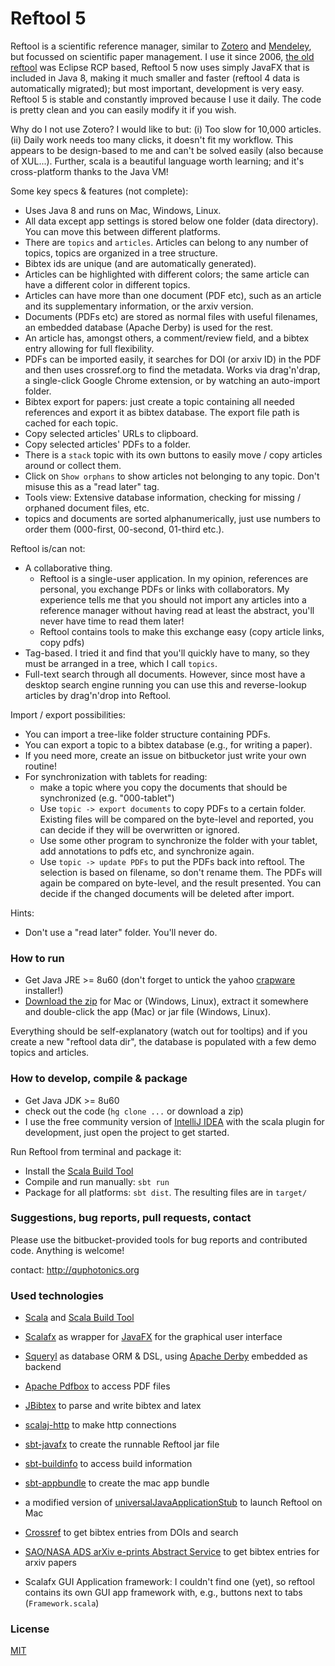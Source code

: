 # Reftool 5

Reftool is a scientific reference manager, similar to [Zotero](https://www.zotero.org) and 
[Mendeley](https://www.mendeley.com), but focussed on scientific paper management. I use it since 2006, [the old reftool](https://bitbucket.org/wolfgang/reftool)
was Eclipse RCP based, Reftool 5 now uses simply JavaFX that is included in Java 8, making it much smaller and faster
(reftool 4 data is automatically migrated); but most important, development is very easy. Reftool 5 is stable and 
constantly improved because I use it daily. The code is pretty clean and you can easily modify it if you wish. 

Why do I not use Zotero? I would like to but: (i) Too slow for 10,000 articles. (ii) Daily work needs too many clicks, it doesn't fit my workflow. This appears to be design-based to me and can't
be solved easily (also because of XUL...). Further, scala is a beautiful language worth learning; and it's cross-platform thanks to the Java VM!

Some key specs & features (not complete):

* Uses Java 8 and runs on Mac, Windows, Linux.
* All data except app settings is stored below one folder (data directory). You can move this between different platforms.
* There are `topics` and `articles`. Articles can belong to any number of topics, topics are organized in a tree structure.
* Bibtex ids are unique (and are automatically generated).
* Articles can be highlighted with different colors; the same article can have a different color in different topics.
* Articles can have more than one document (PDF etc), such as an article and its supplementary information, or the arxiv version.
* Documents (PDFs etc) are stored as normal files with useful filenames, an embedded database (Apache Derby) is used for the rest.
* An article has, amongst others, a comment/review field, and a bibtex entry allowing for full flexibility.
* PDFs can be imported easily, it searches for DOI (or arxiv ID) in the PDF and then uses crossref.org to find the 
  metadata. Works via drag'n'drap, a single-click Google Chrome extension, or by watching an auto-import folder.
* Bibtex export for papers: just create a topic containing all needed references and export it as bibtex database. The export file path is cached for each topic.
* Copy selected articles' URLs to clipboard.
* Copy selected articles' PDFs to a folder.
* There is a `stack` topic with its own buttons to easily move / copy articles around or collect them.
* Click on `Show orphans` to show articles not belonging to any topic. Don't misuse this as a "read later" tag.
* Tools view: Extensive database information, checking for missing / orphaned document files, etc.
* topics and documents are sorted alphanumerically, just use numbers to order them (000-first, 00-second, 01-third etc.).  

Reftool is/can not:

* A collaborative thing. 
    * Reftool is a single-user application. In my opinion, references are personal, you exchange PDFs or links with collaborators. 
      My experience tells me that you should not import any articles into a reference manager 
      without having read at least the abstract, you'll never have time to read them later!
    * Reftool contains tools to make this exchange easy (copy article links, copy pdfs)
* Tag-based. I tried it and find that you'll quickly have to many, so they must be arranged in a tree, which I call `topics`. 
* Full-text search through all documents. However, since most have a desktop search engine running you can use this 
  and reverse-lookup articles by drag'n'drop into Reftool.

Import / export possibilities:

* You can import a tree-like folder structure containing PDFs.
* You can export a topic to a bibtex database (e.g., for writing a paper).
* If you need more, create an issue on bitbucketor just write your own routine!
* For synchronization with tablets for reading:
    * make a topic where you copy the documents that should be synchronized (e.g. "000-tablet")
    * Use `topic -> export documents` to copy PDFs to a certain folder. Existing files will be compared on the byte-level and reported, you can decide if they will be overwritten or ignored.
    * Use some other program to synchronize the folder with your tablet, add annotations to pdfs etc, and synchronize again.
    * Use `topic -> update PDFs` to put the PDFs back into reftool. The selection is based on filename, so don't rename them. The PDFs will again be compared on byte-level, and the result presented. You can decide if the changed documents will be deleted after import.

Hints:

* Don't use a "read later" folder. You'll never do.

### How to run ###

* Get Java JRE >= 8u60 (don't forget to untick the yahoo [crapware](https://www.google.com/search?q=java+crapware) installer!)
* [Download the zip](https://bitbucket.org/wolfgang/reftool5/downloads) for Mac or (Windows, Linux), extract it somewhere and double-click the app (Mac) or 
  jar file (Windows, Linux).

Everything should be self-explanatory (watch out for tooltips) and if you create a new "reftool data dir", the 
database is populated with a few demo topics and articles.

### How to develop, compile & package ###

* Get Java JDK >= 8u60
* check out the code (`hg clone ...` or download a zip) 
* I use the free community version of [IntelliJ IDEA](https://www.jetbrains.com/idea/download/) with the scala 
plugin for development, just open the project to get started.

Run Reftool from terminal and package it:

* Install the [Scala Build Tool](http://www.scala-sbt.org/)
* Compile and run manually: `sbt run`
* Package for all platforms: `sbt dist`. The resulting files are in `target/`

### Suggestions, bug reports, pull requests, contact ###
Please use the bitbucket-provided tools for bug reports and contributed code. Anything is welcome!

contact: http://quphotonics.org

### Used technologies ###

* [Scala](http://www.scala-lang.org) and [Scala Build Tool](http://www.scala-sbt.org)
* [Scalafx](http://scalafx.org) as wrapper for [JavaFX](http://docs.oracle.com/javafx) for the graphical user interface
* [Squeryl](http://squeryl.org) as database ORM & DSL, using [Apache Derby](http://db.apache.org/derby) embedded as backend
* [Apache Pdfbox](https://pdfbox.apache.org) to access PDF files
* [JBibtex](https://github.com/jbibtex/jbibtex) to parse and write bibtex and latex
* [scalaj-http](https://github.com/scalaj/scalaj-http) to make http connections
* [sbt-javafx](https://github.com/kavedaa/sbt-javafx) to create the runnable Reftool jar file
* [sbt-buildinfo](https://github.com/sbt/sbt-buildinfo) to access build information
* [sbt-appbundle](https://github.com/Sciss/sbt-appbundle) to create the mac app bundle
* a modified version of [universalJavaApplicationStub](https://github.com/tofi86/universalJavaApplicationStub) to launch Reftool on Mac 
* [Crossref](http://labs.crossref.org/citation-formatting-service) to get bibtex entries from DOIs and search
* [SAO/NASA ADS arXiv e-prints Abstract Service](http://adsabs.harvard.edu/) to get bibtex entries for arxiv papers

* Scalafx GUI Application framework: I couldn't find one (yet), so reftool contains its own GUI app framework 
  with, e.g., buttons next to tabs (`Framework.scala`)

### License ###
[MIT](http://opensource.org/licenses/MIT)